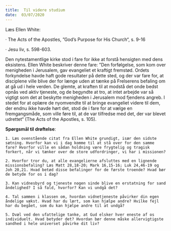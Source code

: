```yaml
---
title:  Til videre studium
date:  03/07/2020
---
```


Læs Ellen White:

· The Acts of the Apostles, ”God’s Purpose for His Church“, s. 9-16

· Jesu liv, s. 598-603.

Den nytestamentlige kirke stod i fare for ikke at forstå hensigten med dens eksistens. Ellen White beskriver denne fare: ”Den forfølgelse, som kom over menigheden i Jerusalem, gav evangeliet et kraftigt fremstød. Ordets forkyndelse havde haft gode resultater på dette sted, og der var fare for, at disciplene ville blive der for længe uden at tænke på Frelserens befaling om at gå ud i hele verden. De glemte, at kraften til at modstå det onde bedst opnås ved aktiv tjeneste, og de begyndte at tro, at intet arbejde var så vigtigt som det at beskytte menigheden i Jerusalem mod fjendens angreb. I stedet for at oplære de nyomvendte til at bringe evangeliet videre til dem, der endnu ikke havde hørt det, stod de i fare for at vælge en fremgangsmåde, som ville føre til, at de var tilfredse med det, der var blevet udrettet“ (The Acts of the Apostles, s. 105).

**Spørgsmål til drøftelse**:

`1.	Læs ovenstående citat fra Ellen White grundigt, især den sidste sætning. Hvorfor kan vi i dag komme til at stå over for den samme fare? Hvorfor ville en sådan holdning være frygtelig og tragisk forkert, når vi tænker over de store udfordringer, vi har i missionen?`

`2.	Hvorfor tror du, at alle evangelierne afsluttes med en lignende missionsbefaling? Læs Matt 28,18-20; Mark 16,15-16; Luk 24,46-19 og Joh 20,21. Hvad betød disse befalinger for de første troende? Hvad bør de betyde for os i dag?`

`3.	Kan vidnesbyrd og tjeneste nogen sinde blive en erstatning for sand åndelighed? I så fald, hvorfor? Kan vi undgå det?`

`4.	Tal sammen i klassen om, hvordan vidnetjeneste påvirker din egen åndelige vækst. Hvad har du lært, som kan hjælpe andre? Hvilke fejl har du begået, som du kan hjælpe andre til at undgå?`

`5.	Dvæl ved den ufattelige tanke, at Gud elsker hver eneste af os individuelt. Hvad betyder det? Hvordan bør denne måske allervigtigste sandhed i hele universet påvirke dit liv?`